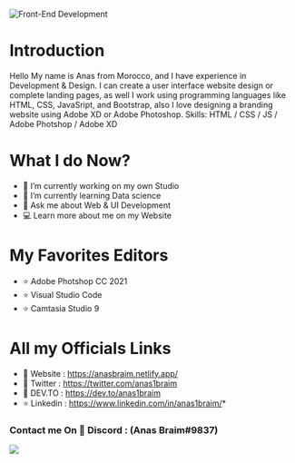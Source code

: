 
![Front-End Development ](https://pbs.twimg.com/profile_banners/1372180056739561478/1635721578/600x200)

# Introduction 
Hello My name is Anas from Morocco, and I have experience in Development & Design. I can create a user interface website design or complete landing pages, as well I work using programming languages like HTML, CSS, JavaSript, and Bootstrap, also I love designing a branding website using Adobe XD or Adobe Photoshop. 
Skills: HTML / CSS / JS / Adobe Photshop / Adobe XD

# What I do Now?
- 🔭 I’m currently working on my own Studio 
- 🌱 I’m currently learning Data science 
- 💬 Ask me about Web & UI Development 
- 💻 Learn more about me on my Website 

# My Favorites Editors
- ⭐ Adobe Photshop CC 2021
- ⭐ Visual Studio Code 
- ⭐ Camtasia Studio 9

# All my Officials Links 
* 🚀 Website  : https://anasbraim.netlify.app/
* 📨 Twitter  : https://twitter.com/anas1braim
* 👑 DEV.TO   : https://dev.to/anas1braim
* ⭐ Linkedin : https://www.linkedin.com/in/anas1braim/*

### Contact me On 📨 Discord : (Anas Braim#9837)

![](https://komarev.com/ghpvc/?username=Rabios&color=blueviolet)

